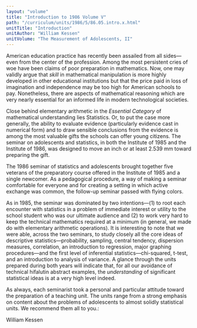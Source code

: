 ```yaml
---
layout: "volume"
title: "Introduction to 1986 Volume V"
path: "/curriculum/units/1986/5/86.05.intro.x.html"
unitTitle: "Introduction"
unitAuthor: "William Kessen"
unitVolume: "The Measurement of Adolescents, II"
---
```

<body>
 <p>
  American education practice has recently been assailed from all sides—even from the center of the profession. Among the most persistent cries of woe have been claims of poor preparation in mathematics. Now, one may validly argue that
  <i>
   skill
  </i>
  in mathematical manipulation is more highly developed in other educational institutions but that the price paid in loss of imagination and independence may be too high for American schools to pay. Nonetheless, there are aspects of mathematical reasoning which are very nearly essential for an informed life in modern technological societies.
 </p>
 <p>
  Close behind elementary arithmetic in the
  <i>
   Essential
  </i>
  <i>
   Category
  </i>
  of mathematical understanding lies Statistics. Or, to put the case more generally, the ability to evaluate evidence (particularly evidence cast in numerical form) and to draw sensible conclusions from the evidence is among the most valuable gifts the schools can offer young citizens. The seminar on adolescents and statistics, in both the Institute of 1985 and the Institute of 1986, was designed to move an inch or at least 2.539 mm toward preparing the gift.
 </p>
 <p>
  The 1986 seminar of statistics and adolescents brought together five veterans of the preparatory course offered in the Institute of 1985 and a single newcomer. As a pedagogical procedure, a way of making a seminar comfortable for everyone and for creating a setting in which active exchange was common, the follow-up seminar passed with flying colors.
 </p>
 <p>
  As in 1985, the seminar was dominated by two intentions—(1) to root each encounter with statistics in a problem of immediate interest or utility to the school student who was our ultimate audience and (2) to work very hard to keep the technical mathematics required at a minimum (in general, we made do with elementary arithmetic operations). It is interesting to note that we were able, across the two seminars, to study closely all the core ideas of descriptive statistics—probability, sampling, central tendency, dispersion measures, correlation, an introduction to regression, major graphing procedures—and the first level of inferential statistics—chi-squared, t-test, and an introduction to analysis of variance. A glance through the units prepared during both years will indicate that, for all our avoidance of technical hifalutin abstract examples, the
  <i>
   understanding
  </i>
  of significant statistical ideas is at a very high level indeed.
 </p>
 <p>
  As always, each seminarist took a personal and particular attitude toward the preparation of a teaching unit. The units range from a strong emphasis on content about the problems of adolescents to almost solidly statistical units. We recommend them all to you.:
 </p>
 <p>
  William Kessen
 </p>

</body>